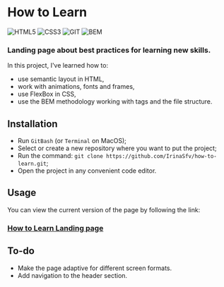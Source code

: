 # How to Learn
<div id="stackBadges">
   <img src="https://img.shields.io/badge/-HTML5-red?style=for-the-badge&logo=HTML5&logoColor=white" alt="HTML5"/>
   <img src="https://img.shields.io/badge/-CSS3-blue?style=for-the-badge&logo=CSS3&logoColor=white" alt="CSS3"/>
   <img src="https://img.shields.io/badge/-GIT-orange?style=for-the-badge&logo=Git&logoColor=white" alt="GIT"/>
   <img src="https://img.shields.io/badge/-BEM-black?style=for-the-badge" alt="BEM"/>
</div>

### Landing page about best practices for learning new skills.

In this project, I've learned how to:
* use semantic layout in HTML,
* work with animations, fonts and frames,
* use FlexBox in CSS,
* use the BEM methodology working with tags and the file structure.

## Installation
* Run `GitBash` (or `Terminal` on MacOS);
* Select or create a new repository where you want to put the project;
* Run the command: `git clone https://github.com/IrinaSfv/how-to-learn.git`;
* Open the project in any convenient code editor.

## Usage
You can view the current version of the page by following the link:
### [How to Learn Landing page](https://irinasfv.github.io/how-to-learn/)

## To-do
* Make the page adaptive for different screen formats.
* Add navigation to the header section.
